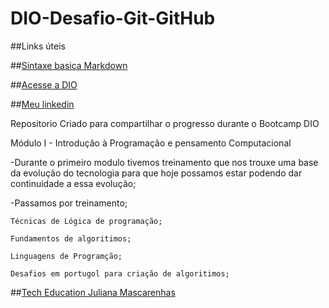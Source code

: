 # DIO-Desafio-Git-GitHub

##Links úteis

##[Sintaxe basica Markdown](https://www.markdownguide.org/)

##[Acesse a DIO](https://www.dio.me/)

##[Meu linkedin](https://www.linkedin.com/in/diego-rodrigues-lima1989/)


Repositorio Criado para compartilhar o progresso durante o Bootcamp DIO


Módulo I - Introdução à Programação e pensamento Computacional

-Durante o primeiro modulo tivemos treinamento que nos trouxe uma base da evolução do tecnologia para que hoje possamos estar podendo dar continuidade a essa evolução;  

-Passamos por treinamento;  

	Técnicas de Lógica de programação;  
	
	Fundamentos de algoritimos;  
	
	Linguagens de Programção;  
	
	Desafios em portugol para criação de algoritimos;  
	
##[Tech Education Juliana Mascarenhas](https://www.linkedin.com/in/juliana-mascarenhas-ds/)



